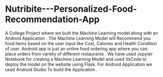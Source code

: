 # Nutribite---Personalized-Food-Recommendation-App
A College Project where we built the Machine Learning model along with an Android Application . The Machine Learning Model will Recommend you food items based on the user input like Cost, Calories and Health Condition of user. Android app is just an online food ordering app where you can place orders from variety of different restaurants . We have used Jupyter Notebook for creating a Machine Learning Model and used VsCode to deploy the model on the website using Flask. For Android Application we used Android Studio To build the Application .
